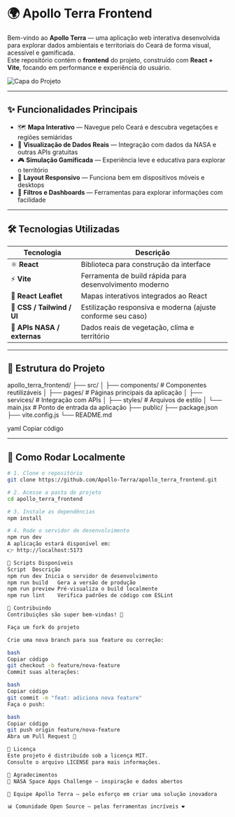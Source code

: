 # 🌍 Apollo Terra Frontend

Bem-vindo ao **Apollo Terra** — uma aplicação web interativa desenvolvida para explorar dados ambientais e territoriais do Ceará de forma visual, acessível e gamificada.  
Este repositório contém o **frontend** do projeto, construído com **React + Vite**, focando em performance e experiência do usuário.

![Capa do Projeto](./public/preview.png) <!-- Substitua pelo caminho de uma imagem real ou remova esta linha -->

---

## ✨ Funcionalidades Principais

- 🗺️ **Mapa Interativo** — Navegue pelo Ceará e descubra vegetações e regiões semiáridas  
- 🌿 **Visualização de Dados Reais** — Integração com dados da NASA e outras APIs gratuitas  
- 🎮 **Simulação Gamificada** — Experiência leve e educativa para explorar o território  
- 📱 **Layout Responsivo** — Funciona bem em dispositivos móveis e desktops  
- 🧭 **Filtros e Dashboards** — Ferramentas para explorar informações com facilidade  

---

## 🛠️ Tecnologias Utilizadas

| Tecnologia               | Descrição                                                |
|---------------------------|-----------------------------------------------------------|
| ⚛️ **React**              | Biblioteca para construção da interface                   |
| ⚡ **Vite**               | Ferramenta de build rápida para desenvolvimento moderno  |
| 🧭 **React Leaflet**      | Mapas interativos integrados ao React                     |
| 🎨 **CSS / Tailwind / UI**| Estilização responsiva e moderna (ajuste conforme seu caso) |
| 📡 **APIs NASA / externas** | Dados reais de vegetação, clima e território             |

---

## 📁 Estrutura do Projeto

apollo_terra_frontend/
├── src/
│ ├── components/ # Componentes reutilizáveis
│ ├── pages/ # Páginas principais da aplicação
│ ├── services/ # Integração com APIs
│ ├── styles/ # Arquivos de estilo
│ └── main.jsx # Ponto de entrada da aplicação
├── public/
├── package.json
├── vite.config.js
└── README.md

yaml
Copiar código

---

## 🚀 Como Rodar Localmente

```bash
# 1. Clone o repositório
git clone https://github.com/Apollo-Terra/apollo_terra_frontend.git

# 2. Acesse a pasta do projeto
cd apollo_terra_frontend

# 3. Instale as dependências
npm install

# 4. Rode o servidor de desenvolvimento
npm run dev
A aplicação estará disponível em:
👉 http://localhost:5173

🧪 Scripts Disponíveis
Script	Descrição
npm run dev	Inicia o servidor de desenvolvimento
npm run build	Gera a versão de produção
npm run preview	Pré-visualiza o build localmente
npm run lint	Verifica padrões de código com ESLint

🤝 Contribuindo
Contribuições são super bem-vindas! 💬

Faça um fork do projeto

Crie uma nova branch para sua feature ou correção:

bash
Copiar código
git checkout -b feature/nova-feature
Commit suas alterações:

bash
Copiar código
git commit -m "feat: adiciona nova feature"
Faça o push:

bash
Copiar código
git push origin feature/nova-feature
Abra um Pull Request 🚀

📜 Licença
Este projeto é distribuído sob a licença MIT.
Consulte o arquivo LICENSE para mais informações.

🌟 Agradecimentos
🚀 NASA Space Apps Challenge — inspiração e dados abertos

🧠 Equipe Apollo Terra — pelo esforço em criar uma solução inovadora

📊 Comunidade Open Source — pelas ferramentas incríveis ❤️
